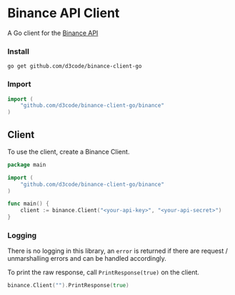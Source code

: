 # Binance API Client

A Go client for the [Binance API](https://binance-docs.github.io/apidocs/spot/en/#introduction)

### Install

```shell
go get github.com/d3code/binance-client-go
```

### Import

```go
import (
    "github.com/d3code/binance-client-go/binance"
)
```

## Client

To use the client, create a Binance Client.

```go
package main

import (
    "github.com/d3code/binance-client-go/binance"
)

func main() {
    client := binance.Client("<your-api-key>", "<your-api-secret>")
}
```

### Logging

There is no logging in this library, an `error` is returned if there are request / unmarshalling errors and can be handled accordingly.

To print the raw response, call `PrintResponse(true)` on the client.

```go
binance.Client("").PrintResponse(true)
```